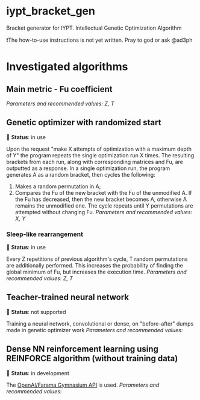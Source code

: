 # iypt_bracket_gen
Bracket generator for IYPT. Intellectual Genetic Optimization Algorithm

❗The how-to-use instructions is not yet written. Pray to god or ask @ad3ph

# Investigated algorithms
## Main metric - Fu coefficient
_Parameters and recommended values: Z, T_

## Genetic optimizer with randomized start
:triangular_flag_on_post: **Status**: in use

Upon the request "make X attempts of optimization with a maximum depth of Y" the program repeats the single optimization run X times. The resulting brackets from each run, along with corresponding matrices and Fu, are outputted as a response.
In a single optimization run, the program generates A as a random bracket, then cycles the following:
1. Makes a random permutation in A;
2. Compares the Fu of the new bracket with the Fu of the unmodified A. If the Fu has decreased, then the new bracket becomes A, otherwise A remains the unmodified one.
The cycle repeats until Y permutations are attempted without changing Fu. 
_Parameters and recommended values: X, Y_

### Sleep-like rearrangement
:triangular_flag_on_post: **Status**: in use

Every Z repetitions of previous algorithm's cycle, T random permutations are additionally performed. This increases the probability of finding the global minimum of Fu, but increases the execution time.
_Parameters and recommended values: Z, T_

## Teacher-trained neural network
:triangular_flag_on_post: **Status**: not supported

Training a neural network, convolutional or dense, on "before-after" dumps made in genetic optimizer work
_Parameters and recommended values:_

## Dense NN reinforcement learning using REINFORCE algorithm (without training data)
:triangular_flag_on_post: **Status**: in development

The [OpenAI/Farama Gymnasium API](https://github.com/Farama-Foundation/Gymnasium.git) is used.
_Parameters and recommended values:_

